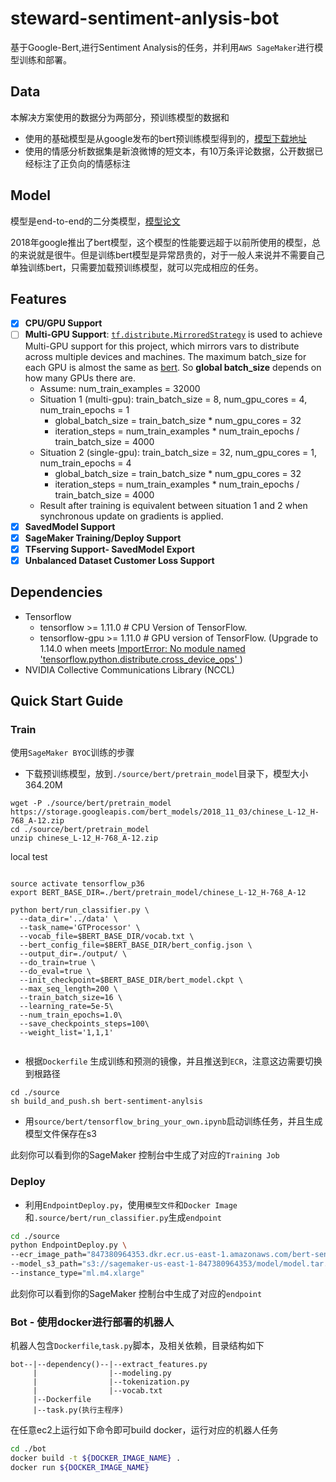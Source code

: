 # steward-sentiment-anlysis-bot
基于Google-Bert,进行Sentiment Analysis的任务，并利用`AWS SageMaker`进行模型训练和部署。

## Data
本解决方案使用的数据分为两部分，预训练模型的数据和
* 使用的基础模型是从google发布的bert预训练模型得到的，[模型下载地址](https://storage.googleapis.com/bert_models/2018_11_03/chinese_L-12_H-768_A-12.zip)
* 使用的情感分析数据集是新浪微博的短文本，有10万条评论数据，公开数据已经标注了正负向的情感标注

## Model
模型是end-to-end的二分类模型，[模型论文](https://arxiv.org/abs/1810.04805)

2018年google推出了bert模型，这个模型的性能要远超于以前所使用的模型，总的来说就是很牛。但是训练bert模型是异常昂贵的，对于一般人来说并不需要自己单独训练bert，只需要加载预训练模型，就可以完成相应的任务。

## Features

- [x] **CPU/GPU Support**
- [ ] **Multi-GPU Support**: [`tf.distribute.MirroredStrategy`](https://www.tensorflow.org/api_docs/python/tf/distribute/MirroredStrategy) is used to achieve Multi-GPU support for this project, which mirrors vars to distribute across multiple devices and machines. The maximum batch_size for each GPU is almost the same as [bert](https://github.com/google-research/bert/blob/master/README.md#out-of-memory-issues). So **global batch_size** depends on how many GPUs there are.
    - Assume: num_train_examples = 32000
    - Situation 1 (multi-gpu): train_batch_size = 8, num_gpu_cores = 4, num_train_epochs = 1
        - global_batch_size = train_batch_size * num_gpu_cores = 32
        - iteration_steps = num_train_examples * num_train_epochs / train_batch_size = 4000
    - Situation 2 (single-gpu): train_batch_size = 32, num_gpu_cores = 1, num_train_epochs = 4
        - global_batch_size = train_batch_size * num_gpu_cores = 32
        - iteration_steps = num_train_examples * num_train_epochs / train_batch_size = 4000
    - Result after training is equivalent between situation 1 and 2 when synchronous update on gradients is applied.
- [x] **SavedModel Support**
- [x] **SageMaker Training/Deploy Support**
- [x] **TFserving Support- SavedModel Export**
- [x] **Unbalanced Dataset Customer Loss Support**

## Dependencies

- Tensorflow
  - tensorflow >= 1.11.0   # CPU Version of TensorFlow.
  - tensorflow-gpu  >= 1.11.0  # GPU version of TensorFlow. (Upgrade to 1.14.0 when meets [ImportError: No module named 'tensorflow.python.distribute.cross_device_ops' ](https://github.com/HaoyuHu/bert-multi-gpu/issues/11))
- NVIDIA Collective Communications Library (NCCL)

## Quick Start Guide
### Train
使用`SageMaker BYOC`训练的步骤
* 下载预训练模型，放到`./source/bert/pretrain_model`目录下，模型大小364.20M

```
wget -P ./source/bert/pretrain_model https://storage.googleapis.com/bert_models/2018_11_03/chinese_L-12_H-768_A-12.zip
cd ./source/bert/pretrain_model
unzip chinese_L-12_H-768_A-12.zip 
```

local test
```

source activate tensorflow_p36
export BERT_BASE_DIR=./bert/pretrain_model/chinese_L-12_H-768_A-12

python bert/run_classifier.py \
  --data_dir='../data' \
  --task_name='GTProcessor' \
  --vocab_file=$BERT_BASE_DIR/vocab.txt \
  --bert_config_file=$BERT_BASE_DIR/bert_config.json \
  --output_dir=./output/ \
  --do_train=true \
  --do_eval=true \
  --init_checkpoint=$BERT_BASE_DIR/bert_model.ckpt \
  --max_seq_length=200 \
  --train_batch_size=16 \
  --learning_rate=5e-5\
  --num_train_epochs=1.0\
  --save_checkpoints_steps=100\
  --weight_list='1,1,1'
  
```

* 根据`Dockerfile` 生成训练和预测的镜像，并且推送到`ECR`，注意这边需要切换到根路径
        
```
cd ./source
sh build_and_push.sh bert-sentiment-anylsis
```

* 用`source/bert/tensorflow_bring_your_own.ipynb`启动训练任务，并且生成模型文件保存在s3

此刻你可以看到你的SageMaker 控制台中生成了对应的`Training Job`


### Deploy
* 利用`EndpointDeploy.py`，使用`模型文件`和`Docker Image`和`.source/bert/run_classifier.py`生成`endpoint`

```sh
cd ./source
python EndpointDeploy.py \
--ecr_image_path="847380964353.dkr.ecr.us-east-1.amazonaws.com/bert-sentiment-anylsis:latest" \
--model_s3_path="s3://sagemaker-us-east-1-847380964353/model/model.tar.gz" \
--instance_type="ml.m4.xlarge"
```
此刻你可以看到你的SageMaker 控制台中生成了对应的`endpoint`


### Bot - 使用docker进行部署的机器人

机器人包含`Dockerfile`,`task.py`脚本，及相关依赖，目录结构如下

```
bot--|--dependency()--|--extract_features.py
     |                |--modeling.py
     |                |--tokenization.py
     |                |--vocab.txt
     |--Dockerfile
     |--task.py(执行主程序)
```

在任意ec2上运行如下命令即可build docker，运行对应的机器人任务
```sh
cd ./bot 
docker build -t ${DOCKER_IMAGE_NAME} .
docker run ${DOCKER_IMAGE_NAME}
```



